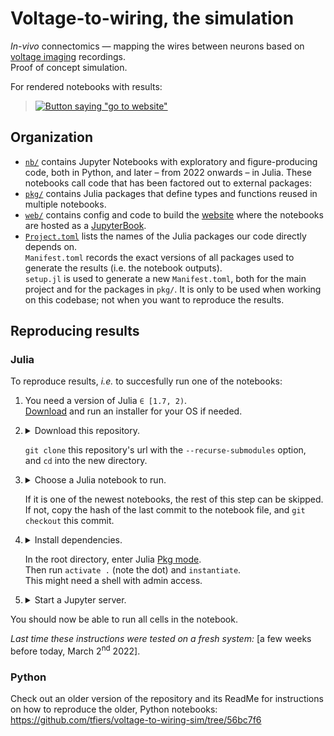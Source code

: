 # Voltage-to-wiring, the simulation

*In-vivo* connectomics — mapping the wires between neurons based on [voltage imaging](https://www.youtube.com/watch?v=FryqOCMyByA&t=20s) recordings.  
Proof of concept simulation.

For rendered notebooks with results:
> [![Button saying "go to website"](https://img.shields.io/badge/🚀_go_to_website-blue)](https://tfiers.github.io/voltage-to-wiring-sim)


## Organization

- [`nb/`](nb) contains Jupyter Notebooks with exploratory and figure-producing code, both in Python, 
  and later – from 2022 onwards – in Julia. These notebooks call code that has been factored out to external packages:
- [`pkg/`](pkg) contains Julia packages that define types and functions reused in multiple notebooks.
- [`web/`](web) contains config and code to build the [website](https://tfiers.github.io/voltage-to-wiring-sim) 
  where the notebooks are hosted as a [JupyterBook](https://jupyterbook.org/).
- [`Project.toml`](Project.toml) lists the names of the Julia packages our code directly depends on.  
  `Manifest.toml` records the exact versions of all packages used to generate the results (i.e. the notebook outputs).  
  `setup.jl` is used to generate a new `Manifest.toml`, both for the main project and for the packages in `pkg/`.
  It is only to be used when working on this codebase; not when you want to reproduce the results.


## Reproducing results

### Julia

To reproduce results, *i.e.* to succesfully run one of the notebooks:

1. You need a version of Julia `∈ [1.7, 2)`.  
  [Download](https://julialang.org/downloads/) and run an installer for your OS if needed.

2. <details><summary>
   Download this repository. 
  
   `git clone` this repository's url with the `--recurse-submodules` option,  
   and `cd` into the new directory.
   </summary>

   `--recurse-submodules` makes sure that the git submodules 
   in this repository (see [`pkg/`](pkg/)) are cloned as well.
   </details>

3. <details><summary>
   Choose a Julia notebook to run.
  
   If it is one of the newest notebooks, the rest of this step can be skipped.  
   If not, copy the hash of the last commit to the notebook file, and `git checkout` this commit.
   </summary>

   - A link to this commit and its hash can be found on GitHub,
     in the [`notebooks/`](notebooks/) directory, next to the notebook's filename.  
     Or use `git log <path>`.
   - Why is this step needed?
     The codebase that is called from the notebook will have been further developed 
     since the notebook was last run. Checking out the commit restores the codebase 
     to its former, working state for the notebook.
    </details>

4. <details><summary>
   Install dependencies.
  
   In the root directory, enter Julia [Pkg mode](https://docs.julialang.org/en/v1/stdlib/REPL/#Pkg-mode).  
   Then run `activate .` (note the dot) and `instantiate`.  
   This might need a shell with admin access.
   </summary>
   
   - `instantiate` installs the exact package versions specified in `Manifest.toml`, 
     which is included in the repository for the purpose of reproducibility.
   - If you want to instead use newer versions of dependencies,
     run `julia setup.jl` in the terminal.
   </details>

5. <details><summary>
   Start a Jupyter server.
   </summary>
   
   - If you do not have Jupyter installed,
     run `using IJulia` and `notebook()` in the julia REPL.
   - If you have, the usual `jupyter notebook` (or `python -m notebook`)
     in the terminal works.
   </details>

You should now be able to run all cells in the notebook.

_Last time these instructions were tested on a fresh system:_ [a few weeks before today, March 2<sup>nd</sup> 2022].


### Python

Check out an older version of the repository and its ReadMe 
for instructions on how to reproduce the older, Python notebooks:
https://github.com/tfiers/voltage-to-wiring-sim/tree/56bc7f6
